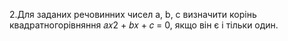 2.Для заданих речовинних чисел a, b, c визначити корінь квадратногорівняння 𝑎𝑥2 + 𝑏𝑥 + 𝑐 = 0, якщо він є і тільки один.
